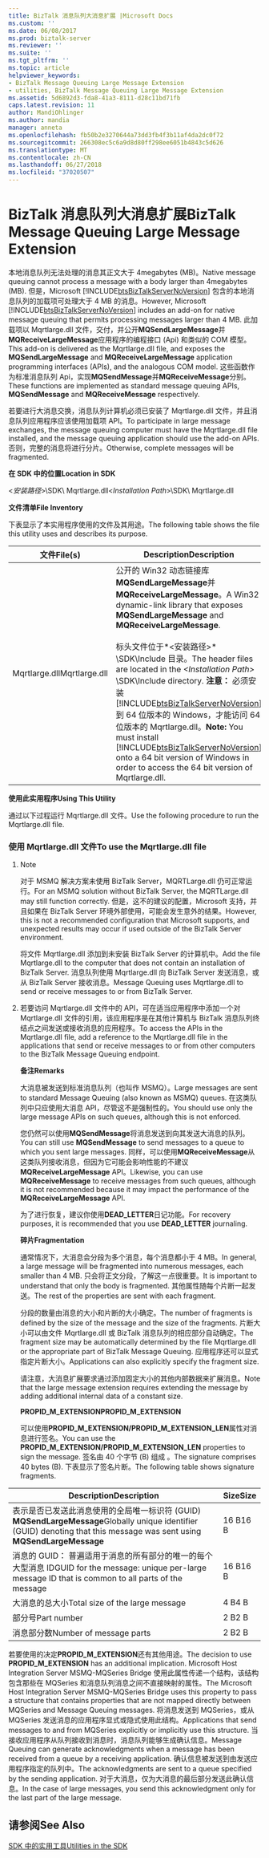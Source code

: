 ```yaml
---
title: BizTalk 消息队列大消息扩展 |Microsoft Docs
ms.custom: ''
ms.date: 06/08/2017
ms.prod: biztalk-server
ms.reviewer: ''
ms.suite: ''
ms.tgt_pltfrm: ''
ms.topic: article
helpviewer_keywords:
- BizTalk Message Queuing Large Message Extension
- utilities, BizTalk Message Queuing Large Message Extension
ms.assetid: 5d6892d3-fda8-41a3-8111-d28c11bd71fb
caps.latest.revision: 11
author: MandiOhlinger
ms.author: mandia
manager: anneta
ms.openlocfilehash: fb50b2e3270644a73dd3fb4f3b11af4da2dc0f72
ms.sourcegitcommit: 266308ec5c6a9d8d80ff298ee6051b4843c5d626
ms.translationtype: MT
ms.contentlocale: zh-CN
ms.lasthandoff: 06/27/2018
ms.locfileid: "37020507"
---
```

# <a name="biztalk-message-queuing-large-message-extension"></a><span data-ttu-id="21f27-102">BizTalk 消息队列大消息扩展</span><span class="sxs-lookup"><span data-stu-id="21f27-102">BizTalk Message Queuing Large Message Extension</span></span>
<span data-ttu-id="21f27-103">本地消息队列无法处理的消息其正文大于 4megabytes (MB)。</span><span class="sxs-lookup"><span data-stu-id="21f27-103">Native message queuing cannot process a message with a body larger than 4megabytes (MB).</span></span> <span data-ttu-id="21f27-104">但是，Microsoft [!INCLUDE[btsBizTalkServerNoVersion](../includes/btsbiztalkservernoversion-md.md)] 包含的本地消息队列的加载项可处理大于 4 MB 的消息。</span><span class="sxs-lookup"><span data-stu-id="21f27-104">However, Microsoft [!INCLUDE[btsBizTalkServerNoVersion](../includes/btsbiztalkservernoversion-md.md)] includes an add-on for native message queuing that permits processing messages larger than 4 MB.</span></span> <span data-ttu-id="21f27-105">此加载项以 Mqrtlarge.dll 文件，交付，并公开**MQSendLargeMessage**并**MQReceiveLargeMessage**应用程序的编程接口 (Api) 和类似的 COM 模型。</span><span class="sxs-lookup"><span data-stu-id="21f27-105">This add-on is delivered as the Mqrtlarge.dll file, and exposes the **MQSendLargeMessage** and **MQReceiveLargeMessage** application programming interfaces (APIs), and the analogous COM model.</span></span> <span data-ttu-id="21f27-106">这些函数作为标准消息队列 Api，实现**MQSendMessage**并**MQReceiveMessage**分别。</span><span class="sxs-lookup"><span data-stu-id="21f27-106">These functions are implemented as standard message queuing APIs, **MQSendMessage** and **MQReceiveMessage** respectively.</span></span>  

 <span data-ttu-id="21f27-107">若要进行大消息交换，消息队列计算机必须已安装了 Mqrtlarge.dll 文件，并且消息队列应用程序应该使用加载项 API。</span><span class="sxs-lookup"><span data-stu-id="21f27-107">To participate in large message exchanges, the message queuing computer must have the Mqrtlarge.dll file installed, and the message queuing application should use the add-on APIs.</span></span> <span data-ttu-id="21f27-108">否则，完整的消息将进行分片。</span><span class="sxs-lookup"><span data-stu-id="21f27-108">Otherwise, complete messages will be fragmented.</span></span>  

 <span data-ttu-id="21f27-109">**在 SDK 中的位置**</span><span class="sxs-lookup"><span data-stu-id="21f27-109">**Location in SDK**</span></span>  

 <span data-ttu-id="21f27-110">\<*安装路径*\>\SDK\ Mqrtlarge.dll</span><span class="sxs-lookup"><span data-stu-id="21f27-110">\<*Installation Path*\>\SDK\ Mqrtlarge.dll</span></span>  

 <span data-ttu-id="21f27-111">**文件清单**</span><span class="sxs-lookup"><span data-stu-id="21f27-111">**File Inventory**</span></span>  

 <span data-ttu-id="21f27-112">下表显示了本实用程序使用的文件及其用途。</span><span class="sxs-lookup"><span data-stu-id="21f27-112">The following table shows the file this utility uses and describes its purpose.</span></span>  


|    <span data-ttu-id="21f27-113">文件</span><span class="sxs-lookup"><span data-stu-id="21f27-113">File(s)</span></span>    |                                                                                                                                                                                              <span data-ttu-id="21f27-114">Description</span><span class="sxs-lookup"><span data-stu-id="21f27-114">Description</span></span>                                                                                                                                                                                               |
|---------------|--------------------------------------------------------------------------------------------------------------------------------------------------------------------------------------------------------------------------------------------------------------------------------------------------------------------------------------------------------------------------------------------------------|
| <span data-ttu-id="21f27-115">Mqrtlarge.dll</span><span class="sxs-lookup"><span data-stu-id="21f27-115">Mqrtlarge.dll</span></span> | <span data-ttu-id="21f27-116">公开的 Win32 动态链接库**MQSendLargeMessage**并**MQReceiveLargeMessage**。</span><span class="sxs-lookup"><span data-stu-id="21f27-116">A Win32 dynamic-link library that exposes **MQSendLargeMessage** and **MQReceiveLargeMessage**.</span></span><br /><br /> <span data-ttu-id="21f27-117">标头文件位于*\<安装路径\>* \SDK\Include 目录。</span><span class="sxs-lookup"><span data-stu-id="21f27-117">The header files are located in the *\<Installation Path\>* \SDK\Include directory.</span></span> <span data-ttu-id="21f27-118">**注意：** 必须安装[!INCLUDE[btsBizTalkServerNoVersion](../includes/btsbiztalkservernoversion-md.md)]到 64 位版本的 Windows，才能访问 64 位版本的 Mqrtlarge.dll。</span><span class="sxs-lookup"><span data-stu-id="21f27-118">**Note:**  You must install [!INCLUDE[btsBizTalkServerNoVersion](../includes/btsbiztalkservernoversion-md.md)] onto a 64 bit version of Windows in order to access the 64 bit version of Mqrtlarge.dll.</span></span> |

 <span data-ttu-id="21f27-119">**使用此实用程序**</span><span class="sxs-lookup"><span data-stu-id="21f27-119">**Using This Utility**</span></span>  

 <span data-ttu-id="21f27-120">通过以下过程运行 Mqrtlarge.dll 文件。</span><span class="sxs-lookup"><span data-stu-id="21f27-120">Use the following procedure to run the Mqrtlarge.dll file.</span></span>  

### <a name="to-use-the-mqrtlargedll-file"></a><span data-ttu-id="21f27-121">使用 Mqrtlarge.dll 文件</span><span class="sxs-lookup"><span data-stu-id="21f27-121">To use the Mqrtlarge.dll file</span></span>  

1. > [!NOTE]
   >  <span data-ttu-id="21f27-122">对于 MSMQ 解决方案未使用 BizTalk Server，MQRTLarge.dll 仍可正常运行。</span><span class="sxs-lookup"><span data-stu-id="21f27-122">For an MSMQ solution without BizTalk Server, the MQRTLarge.dll may still function correctly.</span></span> <span data-ttu-id="21f27-123">但是，这不的建议的配置，Microsoft 支持，并且如果在 BizTalk Server 环境外部使用，可能会发生意外的结果。</span><span class="sxs-lookup"><span data-stu-id="21f27-123">However, this is not a recommended configuration that Microsoft supports, and unexpected results may occur if used outside of the BizTalk Server environment.</span></span>  

    <span data-ttu-id="21f27-124">将文件 Mqrtlarge.dll 添加到未安装 BizTalk Server 的计算机中。</span><span class="sxs-lookup"><span data-stu-id="21f27-124">Add the file Mqrtlarge.dll to the computer that does not contain an installation of BizTalk Server.</span></span> <span data-ttu-id="21f27-125">消息队列使用 Mqrtlarge.dll 向 BizTalk Server 发送消息，或从 BizTalk Server 接收消息。</span><span class="sxs-lookup"><span data-stu-id="21f27-125">Message Queuing uses Mqrtlarge.dll to send or receive messages to or from BizTalk Server.</span></span>  

2. <span data-ttu-id="21f27-126">若要访问 Mqrtlarge.dll 文件中的 API，可在适当应用程序中添加一个对 Mqrtlarge.dll 文件的引用，该应用程序是在其他计算机与 BizTalk 消息队列终结点之间发送或接收消息的应用程序。</span><span class="sxs-lookup"><span data-stu-id="21f27-126">To access the APIs in the Mqrtlarge.dll file, add a reference to the Mqrtlarge.dll file in the applications that send or receive messages to or from other computers to the BizTalk Message Queuing endpoint.</span></span>  

   <span data-ttu-id="21f27-127">**备注**</span><span class="sxs-lookup"><span data-stu-id="21f27-127">**Remarks**</span></span>  

   <span data-ttu-id="21f27-128">大消息被发送到标准消息队列（也叫作 MSMQ）。</span><span class="sxs-lookup"><span data-stu-id="21f27-128">Large messages are sent to standard Message Queuing (also known as MSMQ) queues.</span></span> <span data-ttu-id="21f27-129">在这类队列中只应使用大消息 API，尽管这不是强制性的。</span><span class="sxs-lookup"><span data-stu-id="21f27-129">You should use only the large message APIs on such queues, although this is not enforced.</span></span>  

   <span data-ttu-id="21f27-130">您仍然可以使用**MQSendMessage**将消息发送到向其发送大消息的队列。</span><span class="sxs-lookup"><span data-stu-id="21f27-130">You can still use **MQSendMessage** to send messages to a queue to which you sent large messages.</span></span> <span data-ttu-id="21f27-131">同样，可以使用**MQReceiveMessage**从这类队列接收消息，但因为它可能会影响性能的不建议**MQReceiveLargeMessage** API。</span><span class="sxs-lookup"><span data-stu-id="21f27-131">Likewise, you can use **MQReceiveMessage** to receive messages from such queues, although it is not recommended because it may impact the performance of the **MQReceiveLargeMessage** API.</span></span>  

   <span data-ttu-id="21f27-132">为了进行恢复，建议你使用**DEAD_LETTER**日记功能。</span><span class="sxs-lookup"><span data-stu-id="21f27-132">For recovery purposes, it is recommended that you use **DEAD_LETTER** journaling.</span></span>  

   <span data-ttu-id="21f27-133">**碎片**</span><span class="sxs-lookup"><span data-stu-id="21f27-133">**Fragmentation**</span></span>  

   <span data-ttu-id="21f27-134">通常情况下，大消息会分段为多个消息，每个消息都小于 4 MB。</span><span class="sxs-lookup"><span data-stu-id="21f27-134">In general, a large message will be fragmented into numerous messages, each smaller than 4 MB.</span></span> <span data-ttu-id="21f27-135">只会将正文分段，了解这一点很重要。</span><span class="sxs-lookup"><span data-stu-id="21f27-135">It is important to understand that only the body is fragmented.</span></span> <span data-ttu-id="21f27-136">其他属性随每个片断一起发送。</span><span class="sxs-lookup"><span data-stu-id="21f27-136">The rest of the properties are sent with each fragment.</span></span>  

   <span data-ttu-id="21f27-137">分段的数量由消息的大小和片断的大小确定。</span><span class="sxs-lookup"><span data-stu-id="21f27-137">The number of fragments is defined by the size of the message and the size of the fragments.</span></span> <span data-ttu-id="21f27-138">片断大小可以由文件 Mqrtlarge.dll 或 BizTalk 消息队列的相应部分自动确定。</span><span class="sxs-lookup"><span data-stu-id="21f27-138">The fragment size may be automatically determined by the file Mqrtlarge.dll or the appropriate part of BizTalk Message Queuing.</span></span> <span data-ttu-id="21f27-139">应用程序还可以显式指定片断大小。</span><span class="sxs-lookup"><span data-stu-id="21f27-139">Applications can also explicitly specify the fragment size.</span></span>  

   <span data-ttu-id="21f27-140">请注意，大消息扩展要求通过添加固定大小的其他内部数据来扩展消息。</span><span class="sxs-lookup"><span data-stu-id="21f27-140">Note that the large message extension requires extending the message by adding additional internal data of a constant size.</span></span>  

   <span data-ttu-id="21f27-141">**PROPID_M_EXTENSION**</span><span class="sxs-lookup"><span data-stu-id="21f27-141">**PROPID_M_EXTENSION**</span></span>  

   <span data-ttu-id="21f27-142">可以使用**PROPID_M_EXTENSION/PROPID_M_EXTENSION_LEN**属性对消息进行签名。</span><span class="sxs-lookup"><span data-stu-id="21f27-142">You can use the **PROPID_M_EXTENSION/PROPID_M_EXTENSION_LEN** properties to sign the message.</span></span> <span data-ttu-id="21f27-143">签名由 40 个字节 (B) 组成 。</span><span class="sxs-lookup"><span data-stu-id="21f27-143">The signature comprises 40 bytes (B).</span></span> <span data-ttu-id="21f27-144">下表显示了签名片断。</span><span class="sxs-lookup"><span data-stu-id="21f27-144">The following table shows signature fragments.</span></span>  

|<span data-ttu-id="21f27-145">Description</span><span class="sxs-lookup"><span data-stu-id="21f27-145">Description</span></span>|<span data-ttu-id="21f27-146">Size</span><span class="sxs-lookup"><span data-stu-id="21f27-146">Size</span></span>|  
|-----------------|----------|  
|<span data-ttu-id="21f27-147">表示是否已发送此消息使用的全局唯一标识符 (GUID) **MQSendLargeMessage**</span><span class="sxs-lookup"><span data-stu-id="21f27-147">Globally unique identifier (GUID) denoting that this message was sent using **MQSendLargeMessage**</span></span>|<span data-ttu-id="21f27-148">16 B</span><span class="sxs-lookup"><span data-stu-id="21f27-148">16 B</span></span>|  
|<span data-ttu-id="21f27-149">消息的 GUID： 普遍适用于消息的所有部分的唯一的每个大型消息 ID</span><span class="sxs-lookup"><span data-stu-id="21f27-149">GUID for the message: unique per-large message ID that is common to all parts of the message</span></span>|<span data-ttu-id="21f27-150">16 B</span><span class="sxs-lookup"><span data-stu-id="21f27-150">16 B</span></span>|  
|<span data-ttu-id="21f27-151">大消息的总大小</span><span class="sxs-lookup"><span data-stu-id="21f27-151">Total size of the large message</span></span>|<span data-ttu-id="21f27-152">4 B</span><span class="sxs-lookup"><span data-stu-id="21f27-152">4 B</span></span>|  
|<span data-ttu-id="21f27-153">部分号</span><span class="sxs-lookup"><span data-stu-id="21f27-153">Part number</span></span>|<span data-ttu-id="21f27-154">2 B</span><span class="sxs-lookup"><span data-stu-id="21f27-154">2 B</span></span>|  
|<span data-ttu-id="21f27-155">消息部分数</span><span class="sxs-lookup"><span data-stu-id="21f27-155">Number of message parts</span></span>|<span data-ttu-id="21f27-156">2 B</span><span class="sxs-lookup"><span data-stu-id="21f27-156">2 B</span></span>|  

 <span data-ttu-id="21f27-157">若要使用的决定**PROPID_M_EXTENSION**还有其他用途。</span><span class="sxs-lookup"><span data-stu-id="21f27-157">The decision to use **PROPID_M_EXTENSION** has an additional implication.</span></span> <span data-ttu-id="21f27-158">Microsoft Host Integration Server MSMQ-MQSeries Bridge 使用此属性传递一个结构，该结构包含那些在 MQSeries 和消息队列消息之间不直接映射的属性。</span><span class="sxs-lookup"><span data-stu-id="21f27-158">The Microsoft Host Integration Server MSMQ-MQSeries Bridge uses this property to pass a structure that contains properties that are not mapped directly between MQSeries and Message Queuing messages.</span></span> <span data-ttu-id="21f27-159">将消息发送到 MQSeries，或从 MQSeries 发送消息的应用程序显式或隐式使用此结构。</span><span class="sxs-lookup"><span data-stu-id="21f27-159">Applications that send messages to and from MQSeries explicitly or implicitly use this structure.</span></span> <span data-ttu-id="21f27-160">当接收应用程序从队列接收到消息时，消息队列能够生成确认信息。</span><span class="sxs-lookup"><span data-stu-id="21f27-160">Message Queuing can generate acknowledgments when a message has been received from a queue by a receiving application.</span></span> <span data-ttu-id="21f27-161">确认信息被发送到由发送应用程序指定的队列中。</span><span class="sxs-lookup"><span data-stu-id="21f27-161">The acknowledgments are sent to a queue specified by the sending application.</span></span> <span data-ttu-id="21f27-162">对于大消息，仅为大消息的最后部分发送此确认信息。</span><span class="sxs-lookup"><span data-stu-id="21f27-162">In the case of large messages, you send this acknowledgment only for the last part of the large message.</span></span>  

## <a name="see-also"></a><span data-ttu-id="21f27-163">请参阅</span><span class="sxs-lookup"><span data-stu-id="21f27-163">See Also</span></span>  
 [<span data-ttu-id="21f27-164">SDK 中的实用工具</span><span class="sxs-lookup"><span data-stu-id="21f27-164">Utilities in the SDK</span></span>](../core/utilities-in-the-sdk.md)